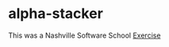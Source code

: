 # alpha-stacker
<p>This was a Nashville Software School <a href="https://github.com/nashville-software-school/front-end-milestones/blob/master/2-the-static-web/exercises/SW_JS_ALPHASTACKER.md">Exercise</a></p>
